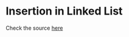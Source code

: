 # Insertion in Linked List
Check the source [here](https://www.geeksforgeeks.org/insertion-in-linked-list/?ref=lbp)